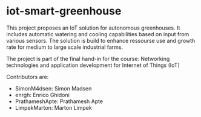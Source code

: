 # iot-smart-greenhouse

This project proposes an IoT solution for autonomous greenhouses. It includes automatic watering and cooling capabilities based on input from various sensors. The solution is build to enhance ressourse use and growth rate for medium to large scale industrial farms.

The project is part of the final hand-in for the course: Networking technologies and application development for Internet of Things (IoT)

Contributors are:
- SimonM4dsen: Simon Madsen
- enrgh: Enrico Ghidoni
- PrathameshApte: Prathamesh Apte
- LimpekMarton: Marton Limpek
